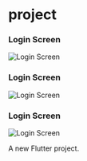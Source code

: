 # project

### Login Screen
![Login Screen](assets/gg.jpg)
### Login Screen
![Login Screen](assets/hh.jpg)
### Login Screen
![Login Screen](assets/ff.jpg)

A new Flutter project.
